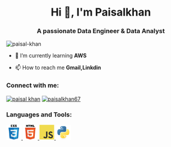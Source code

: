 <h1 align="center">Hi 👋, I'm Paisalkhan</h1>
<h3 align="center">A passionate Data Engineer & Data Analyst</h3>

<p align="left"> <img src="https://komarev.com/ghpvc/?username=paisal-khan&label=Profile%20views&color=0e75b6&style=flat" alt="paisal-khan" /> </p>

- 🌱 I’m currently learning **AWS**

- 📫 How to reach me **Gmail,Linkdin**

<h3 align="left">Connect with me:</h3>
<p align="left">
<a href="https://linkedin.com/in/paisal khan" target="blank"><img align="center" src="https://raw.githubusercontent.com/rahuldkjain/github-profile-readme-generator/master/src/images/icons/Social/linked-in-alt.svg" alt="paisal khan" height="30" width="40" /></a>
<a href="https://instagram.com/paisalkhan67" target="blank"><img align="center" src="https://raw.githubusercontent.com/rahuldkjain/github-profile-readme-generator/master/src/images/icons/Social/instagram.svg" alt="paisalkhan67" height="30" width="40" /></a>
</p>

<h3 align="left">Languages and Tools:</h3>
<p align="left"> <a href="https://www.w3schools.com/css/" target="_blank" rel="noreferrer"> <img src="https://raw.githubusercontent.com/devicons/devicon/master/icons/css3/css3-original-wordmark.svg" alt="css3" width="40" height="40"/> </a> <a href="https://www.w3.org/html/" target="_blank" rel="noreferrer"> <img src="https://raw.githubusercontent.com/devicons/devicon/master/icons/html5/html5-original-wordmark.svg" alt="html5" width="40" height="40"/> </a> <a href="https://developer.mozilla.org/en-US/docs/Web/JavaScript" target="_blank" rel="noreferrer"> <img src="https://raw.githubusercontent.com/devicons/devicon/master/icons/javascript/javascript-original.svg" alt="javascript" width="40" height="40"/> </a> <a href="https://www.python.org" target="_blank" rel="noreferrer"> <img src="https://raw.githubusercontent.com/devicons/devicon/master/icons/python/python-original.svg" alt="python" width="40" height="40"/> </a> </p>
